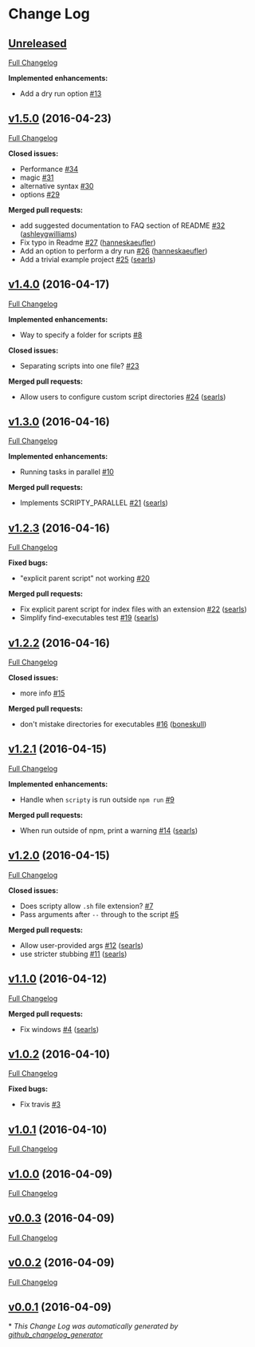 # Change Log

## [Unreleased](https://github.com/testdouble/scripty/tree/HEAD)

[Full Changelog](https://github.com/testdouble/scripty/compare/v1.5.0...HEAD)

**Implemented enhancements:**

- Add a dry run option [\#13](https://github.com/testdouble/scripty/issues/13)

## [v1.5.0](https://github.com/testdouble/scripty/tree/v1.5.0) (2016-04-23)
[Full Changelog](https://github.com/testdouble/scripty/compare/v1.4.0...v1.5.0)

**Closed issues:**

- Performance [\#34](https://github.com/testdouble/scripty/issues/34)
- magic [\#31](https://github.com/testdouble/scripty/issues/31)
- alternative syntax [\#30](https://github.com/testdouble/scripty/issues/30)
- options [\#29](https://github.com/testdouble/scripty/issues/29)

**Merged pull requests:**

- add suggested documentation to FAQ section of README [\#32](https://github.com/testdouble/scripty/pull/32) ([ashleygwilliams](https://github.com/ashleygwilliams))
- Fix typo in Readme [\#27](https://github.com/testdouble/scripty/pull/27) ([hanneskaeufler](https://github.com/hanneskaeufler))
- Add an option to perform a dry run [\#26](https://github.com/testdouble/scripty/pull/26) ([hanneskaeufler](https://github.com/hanneskaeufler))
- Add a trivial example project [\#25](https://github.com/testdouble/scripty/pull/25) ([searls](https://github.com/searls))

## [v1.4.0](https://github.com/testdouble/scripty/tree/v1.4.0) (2016-04-17)
[Full Changelog](https://github.com/testdouble/scripty/compare/v1.3.0...v1.4.0)

**Implemented enhancements:**

- Way to specify a folder for scripts [\#8](https://github.com/testdouble/scripty/issues/8)

**Closed issues:**

- Separating scripts into one file?  [\#23](https://github.com/testdouble/scripty/issues/23)

**Merged pull requests:**

- Allow users to configure custom script directories [\#24](https://github.com/testdouble/scripty/pull/24) ([searls](https://github.com/searls))

## [v1.3.0](https://github.com/testdouble/scripty/tree/v1.3.0) (2016-04-16)
[Full Changelog](https://github.com/testdouble/scripty/compare/v1.2.3...v1.3.0)

**Implemented enhancements:**

- Running tasks in parallel [\#10](https://github.com/testdouble/scripty/issues/10)

**Merged pull requests:**

- Implements SCRIPTY\_PARALLEL [\#21](https://github.com/testdouble/scripty/pull/21) ([searls](https://github.com/searls))

## [v1.2.3](https://github.com/testdouble/scripty/tree/v1.2.3) (2016-04-16)
[Full Changelog](https://github.com/testdouble/scripty/compare/v1.2.2...v1.2.3)

**Fixed bugs:**

- "explicit parent script" not working [\#20](https://github.com/testdouble/scripty/issues/20)

**Merged pull requests:**

- Fix explicit parent script for index files with an extension [\#22](https://github.com/testdouble/scripty/pull/22) ([searls](https://github.com/searls))
- Simplify find-executables test [\#19](https://github.com/testdouble/scripty/pull/19) ([searls](https://github.com/searls))

## [v1.2.2](https://github.com/testdouble/scripty/tree/v1.2.2) (2016-04-16)
[Full Changelog](https://github.com/testdouble/scripty/compare/v1.2.1...v1.2.2)

**Closed issues:**

- more info [\#15](https://github.com/testdouble/scripty/issues/15)

**Merged pull requests:**

- don't mistake directories for executables [\#16](https://github.com/testdouble/scripty/pull/16) ([boneskull](https://github.com/boneskull))

## [v1.2.1](https://github.com/testdouble/scripty/tree/v1.2.1) (2016-04-15)
[Full Changelog](https://github.com/testdouble/scripty/compare/v1.2.0...v1.2.1)

**Implemented enhancements:**

- Handle when `scripty` is run outside `npm run` [\#9](https://github.com/testdouble/scripty/issues/9)

**Merged pull requests:**

- When run outside of npm, print a warning [\#14](https://github.com/testdouble/scripty/pull/14) ([searls](https://github.com/searls))

## [v1.2.0](https://github.com/testdouble/scripty/tree/v1.2.0) (2016-04-15)
[Full Changelog](https://github.com/testdouble/scripty/compare/v1.1.0...v1.2.0)

**Closed issues:**

- Does scripty allow `.sh` file extension? [\#7](https://github.com/testdouble/scripty/issues/7)
- Pass arguments after `--` through to the script  [\#5](https://github.com/testdouble/scripty/issues/5)

**Merged pull requests:**

- Allow user-provided args [\#12](https://github.com/testdouble/scripty/pull/12) ([searls](https://github.com/searls))
- use stricter stubbing [\#11](https://github.com/testdouble/scripty/pull/11) ([searls](https://github.com/searls))

## [v1.1.0](https://github.com/testdouble/scripty/tree/v1.1.0) (2016-04-12)
[Full Changelog](https://github.com/testdouble/scripty/compare/v1.0.2...v1.1.0)

**Merged pull requests:**

- Fix windows [\#4](https://github.com/testdouble/scripty/pull/4) ([searls](https://github.com/searls))

## [v1.0.2](https://github.com/testdouble/scripty/tree/v1.0.2) (2016-04-10)
[Full Changelog](https://github.com/testdouble/scripty/compare/v1.0.1...v1.0.2)

**Fixed bugs:**

- Fix travis [\#3](https://github.com/testdouble/scripty/issues/3)

## [v1.0.1](https://github.com/testdouble/scripty/tree/v1.0.1) (2016-04-10)
[Full Changelog](https://github.com/testdouble/scripty/compare/v1.0.0...v1.0.1)

## [v1.0.0](https://github.com/testdouble/scripty/tree/v1.0.0) (2016-04-09)
[Full Changelog](https://github.com/testdouble/scripty/compare/v0.0.3...v1.0.0)

## [v0.0.3](https://github.com/testdouble/scripty/tree/v0.0.3) (2016-04-09)
[Full Changelog](https://github.com/testdouble/scripty/compare/v0.0.2...v0.0.3)

## [v0.0.2](https://github.com/testdouble/scripty/tree/v0.0.2) (2016-04-09)
[Full Changelog](https://github.com/testdouble/scripty/compare/v0.0.1...v0.0.2)

## [v0.0.1](https://github.com/testdouble/scripty/tree/v0.0.1) (2016-04-09)


\* *This Change Log was automatically generated by [github_changelog_generator](https://github.com/skywinder/Github-Changelog-Generator)*
